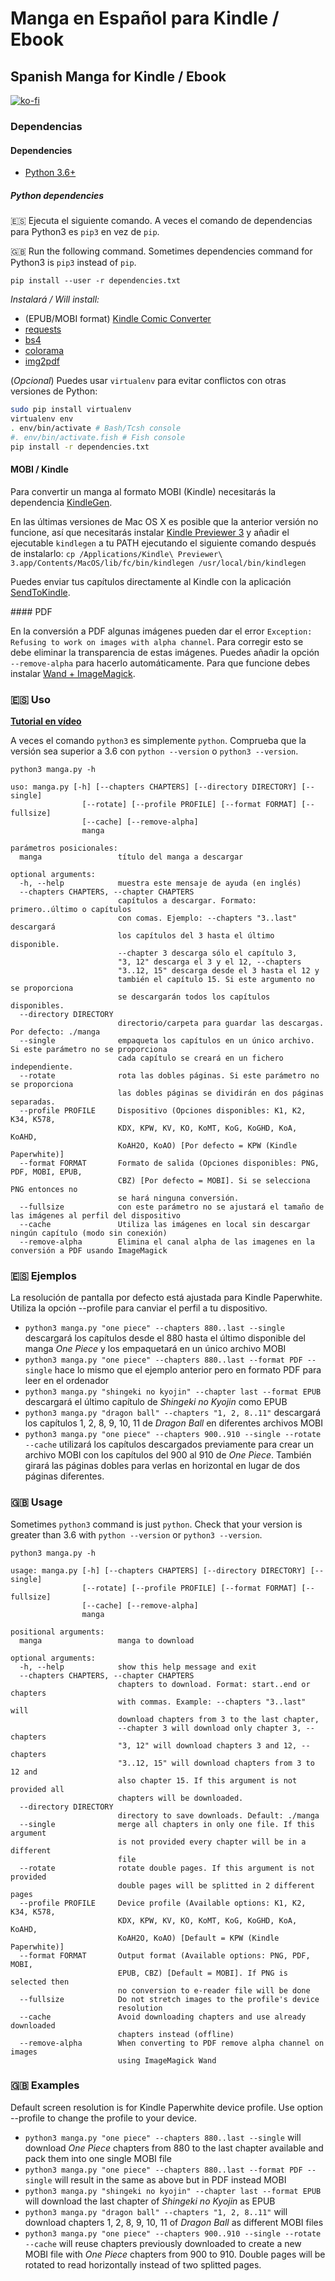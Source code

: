 # Manga en Español para Kindle / Ebook
## Spanish Manga for Kindle / Ebook

[![ko-fi](https://www.ko-fi.com/img/githubbutton_sm.svg)](https://ko-fi.com/carleslc)

### Dependencias
#### Dependencies

- [Python 3.6+](https://www.python.org/downloads/)

##### Python dependencies

🇪🇸 Ejecuta el siguiente comando. A veces el comando de dependencias para Python3 es `pip3` en vez de `pip`.

🇬🇧 Run the following command. Sometimes dependencies command for Python3 is `pip3` instead of `pip`.

```shell
pip install --user -r dependencies.txt
```

*Instalará / Will install:*

- (EPUB/MOBI format) [Kindle Comic Converter](https://github.com/ciromattia/kcc)
- [requests](http://docs.python-requests.org/)
- [bs4](https://www.crummy.com/software/BeautifulSoup/bs4/doc/)
- [colorama](https://pypi.org/project/colorama/)
- [img2pdf](https://pypi.org/project/img2pdf/)

(*Opcional*) Puedes usar `virtualenv` para evitar conflictos con otras versiones de Python:

```bash
sudo pip install virtualenv
virtualenv env
. env/bin/activate # Bash/Tcsh console
#. env/bin/activate.fish # Fish console
pip install -r dependencies.txt
```

#### MOBI / Kindle

Para convertir un manga al formato MOBI (Kindle) necesitarás la dependencia [KindleGen](https://www.amazon.com/gp/feature.html?ie=UTF8&docId=1000765211).

En las últimas versiones de Mac OS X es posible que la anterior versión no funcione, así que necesitarás instalar [Kindle Previewer 3](https://www.amazon.com/gp/feature.html?ie=UTF8&docId=1003018611) y añadir el ejecutable `kindlegen` a tu PATH ejecutando el siguiente comando después de instalarlo: `cp /Applications/Kindle\ Previewer\ 3.app/Contents/MacOS/lib/fc/bin/kindlegen /usr/local/bin/kindlegen`

Puedes enviar tus capítulos directamente al Kindle con la aplicación [SendToKindle](https://www.amazon.com/gp/sendtokindle).

#### PDF

En la conversión a PDF algunas imágenes pueden dar el error `Exception: Refusing to work on images with alpha channel`. Para corregir esto se debe eliminar la transparencia de estas imágenes. Puedes añadir la opción `--remove-alpha` para hacerlo automáticamente. Para que funcione debes instalar [Wand + ImageMagick](http://docs.wand-py.org/en/0.5.9/guide/install.html).

### 🇪🇸 Uso

**[Tutorial en vídeo](https://www.youtube.com/watch?v=X6l1zvu6mfo)**

A veces el comando `python3` es simplemente `python`. Comprueba que la versión sea superior a 3.6 con `python --version` o `python3 --version`.

`python3 manga.py -h`

```
uso: manga.py [-h] [--chapters CHAPTERS] [--directory DIRECTORY] [--single]
                [--rotate] [--profile PROFILE] [--format FORMAT] [--fullsize]
                [--cache] [--remove-alpha]
                manga

parámetros posicionales:
  manga                 título del manga a descargar

optional arguments:
  -h, --help            muestra este mensaje de ayuda (en inglés)
  --chapters CHAPTERS, --chapter CHAPTERS
                        capítulos a descargar. Formato: primero..último o capítulos
                        con comas. Ejemplo: --chapters "3..last" descargará
                        los capítulos del 3 hasta el último disponible.
                        --chapter 3 descarga sólo el capítulo 3,
                        "3, 12" descarga el 3 y el 12, --chapters
                        "3..12, 15" descarga desde el 3 hasta el 12 y
                        también el capítulo 15. Si este argumento no se proporciona
                        se descargarán todos los capítulos disponibles.
  --directory DIRECTORY
                        directorio/carpeta para guardar las descargas. Por defecto: ./manga
  --single              empaqueta los capítulos en un único archivo. Si este parámetro no se proporciona
                        cada capítulo se creará en un fichero independiente.
  --rotate              rota las dobles páginas. Si este parámetro no se proporciona
                        las dobles páginas se dividirán en dos páginas separadas.
  --profile PROFILE     Dispositivo (Opciones disponibles: K1, K2, K34, K578,
                        KDX, KPW, KV, KO, KoMT, KoG, KoGHD, KoA, KoAHD,
                        KoAH2O, KoAO) [Por defecto = KPW (Kindle Paperwhite)]
  --format FORMAT       Formato de salida (Opciones disponibles: PNG, PDF, MOBI, EPUB,
                        CBZ) [Por defecto = MOBI]. Si se selecciona PNG entonces no
                        se hará ninguna conversión.
  --fullsize            con este parámetro no se ajustará el tamaño de las imágenes al perfil del dispositivo
  --cache               Utiliza las imágenes en local sin descargar ningún capítulo (modo sin conexión)
  --remove-alpha        Elimina el canal alpha de las imagenes en la conversión a PDF usando ImageMagick
```

### 🇪🇸 Ejemplos

La resolución de pantalla por defecto está ajustada para Kindle Paperwhite. Utiliza la opción --profile para canviar el perfil a tu dispositivo.

- `python3 manga.py "one piece" --chapters 880..last --single` descargará los capítulos desde el 880 hasta el último disponible del manga _One Piece_ y los empaquetará en un único archivo MOBI
- `python3 manga.py "one piece" --chapters 880..last --format PDF --single` hace lo mismo que el ejemplo anterior pero en formato PDF para leer en el ordenador
- `python3 manga.py "shingeki no kyojin" --chapter last --format EPUB` descargará el último capítulo de _Shingeki no Kyojin_ como EPUB
- `python3 manga.py "dragon ball" --chapters "1, 2, 8..11"` descargará los capítulos 1, 2, 8, 9, 10, 11 de _Dragon Ball_ en diferentes archivos MOBI
- `python3 manga.py "one piece" --chapters 900..910 --single --rotate --cache` utilizará los capítulos descargados previamente para crear un archivo MOBI con los capítulos del 900 al 910 de *One Piece*. También girará las páginas dobles para verlas en horizontal en lugar de dos páginas diferentes.

### 🇬🇧 Usage

Sometimes `python3` command is just `python`. Check that your version is greater than 3.6 with `python --version` or `python3 --version`.

`python3 manga.py -h`

```
usage: manga.py [-h] [--chapters CHAPTERS] [--directory DIRECTORY] [--single]
                [--rotate] [--profile PROFILE] [--format FORMAT] [--fullsize]
                [--cache] [--remove-alpha]
                manga

positional arguments:
  manga                 manga to download

optional arguments:
  -h, --help            show this help message and exit
  --chapters CHAPTERS, --chapter CHAPTERS
                        chapters to download. Format: start..end or chapters
                        with commas. Example: --chapters "3..last" will
                        download chapters from 3 to the last chapter,
                        --chapter 3 will download only chapter 3, --chapters
                        "3, 12" will download chapters 3 and 12, --chapters
                        "3..12, 15" will download chapters from 3 to 12 and
                        also chapter 15. If this argument is not provided all
                        chapters will be downloaded.
  --directory DIRECTORY
                        directory to save downloads. Default: ./manga
  --single              merge all chapters in only one file. If this argument
                        is not provided every chapter will be in a different
                        file
  --rotate              rotate double pages. If this argument is not provided
                        double pages will be splitted in 2 different pages
  --profile PROFILE     Device profile (Available options: K1, K2, K34, K578,
                        KDX, KPW, KV, KO, KoMT, KoG, KoGHD, KoA, KoAHD,
                        KoAH2O, KoAO) [Default = KPW (Kindle Paperwhite)]
  --format FORMAT       Output format (Available options: PNG, PDF, MOBI,
                        EPUB, CBZ) [Default = MOBI]. If PNG is selected then
                        no conversion to e-reader file will be done
  --fullsize            Do not stretch images to the profile's device
                        resolution
  --cache               Avoid downloading chapters and use already downloaded
                        chapters instead (offline)
  --remove-alpha        When converting to PDF remove alpha channel on images
                        using ImageMagick Wand
```

### 🇬🇧 Examples

Default screen resolution is for Kindle Paperwhite device profile. Use option --profile to change the profile to your device.

- `python3 manga.py "one piece" --chapters 880..last --single` will download _One Piece_ chapters from 880 to the last chapter available and pack them into one single MOBI file
- `python3 manga.py "one piece" --chapters 880..last --format PDF --single` will result in the same as above but in PDF instead MOBI
- `python3 manga.py "shingeki no kyojin" --chapter last --format EPUB` will download the last chapter of _Shingeki no Kyojin_ as EPUB
- `python3 manga.py "dragon ball" --chapters "1, 2, 8..11"` will download chapters 1, 2, 8, 9, 10, 11 of _Dragon Ball_ as different MOBI files
- `python3 manga.py "one piece" --chapters 900..910 --single --rotate --cache` will reuse chapters previously downloaded to create a new MOBI file with *One Piece* chapters from 900 to 910. Double pages will be rotated to read horizontally instead of two splitted pages.

